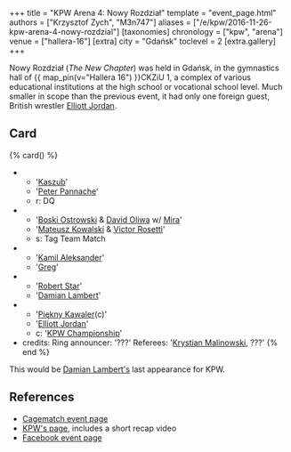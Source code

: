 +++
title = "KPW Arena 4: Nowy Rozdział"
template = "event_page.html"
authors = ["Krzysztof Zych", "M3n747"]
aliases = ["/e/kpw/2016-11-26-kpw-arena-4-nowy-rozdzial"]
[taxonomies]
chronology = ["kpw", "arena"]
venue = ["hallera-16"]
[extra]
city = "Gdańsk"
toclevel = 2
[extra.gallery]
+++

Nowy Rozdział (_The New Chapter_) was held in Gdańsk, in the gymnastics hall of {{ map_pin(v="Hallera 16") }}CKZiU 1, a complex of various educational institutions at the high school or vocational school level. Much smaller in scope than the previous event, it had only one foreign guest, British wrestler [Elliott Jordan](@/w/elliott-jordan.md).

## Card

{% card() %}
- - '[Kaszub](@/w/kaszub.md)'
  - '[Peter Pannache](@/w/peter-pannache.md)'
  - r: DQ
- - '[Boski Ostrowski](@/w/ostrowski.md) & [David Oliwa](@/w/david-oliwa.md) w/ [Mira](@/w/mira.md)'
  - '[Mateusz Kowalski](@/w/mateusz-kakareko.md) & [Victor Rosetti](@/w/rosetti.md)'
  - s: Tag Team Match
- - '[Kamil Aleksander](@/w/kamil-aleksander.md)'
  - '[Greg](@/w/greg.md)'
- - '[Robert Star](@/w/robert-star.md)'
  - '[Damian Lambert](@/w/damien-rothschild.md)'
- - '[Piękny Kawaler](@/w/piekny-kawaler.md)(c)'
  - '[Elliott Jordan](@/w/elliott-jordan.md)'
  - c: '[KPW Championship](@/c/kpw-championship.md)'
- credits:
    Ring announcer: '???'
    Referees: '[Krystian Malinowski](@/w/krystian-malinowski.md), ???'
{% end %}

This would be [Damian Lambert's](@/w/damien-rothschild.md) last appearance for KPW.

## References

* [Cagematch event page](https://www.cagematch.net/?id=1&nr=169385)
* [KPW's page](https://kpwrestling.pl/events/kpw-arena-4/), includes a short recap video
* [Facebook event page](https://www.facebook.com/events/352963185043728/)

